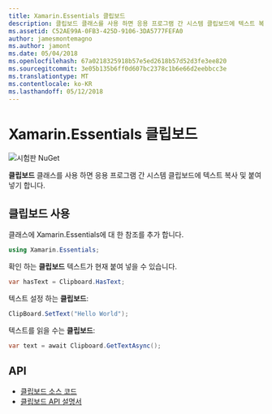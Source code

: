 ```yaml
---
title: Xamarin.Essentials 클립보드
description: 클립보드 클래스를 사용 하면 응용 프로그램 간 시스템 클립보드에 텍스트 복사 및 붙여넣기 수 있습니다.
ms.assetid: C52AE99A-0FB3-425D-9106-3DA5777FEFA0
author: jamesmontemagno
ms.author: jamont
ms.date: 05/04/2018
ms.openlocfilehash: 67a0218325918b57e5ed2618b57d52d3fe3ee820
ms.sourcegitcommit: 3e05b135b6ff0d607bc2378c1b6e66d2eebbcc3e
ms.translationtype: MT
ms.contentlocale: ko-KR
ms.lasthandoff: 05/12/2018
---
```

# <a name="xamarinessentials-clipboard"></a>Xamarin.Essentials 클립보드

![시험판 NuGet](~/media/shared/pre-release.png)

**클립보드** 클래스를 사용 하면 응용 프로그램 간 시스템 클립보드에 텍스트 복사 및 붙여넣기 합니다.

## <a name="using-clipboard"></a>클립보드 사용

클래스에 Xamarin.Essentials에 대 한 참조를 추가 합니다.

```csharp
using Xamarin.Essentials;
```

확인 하는 **클립보드** 텍스트가 현재 붙여 넣을 수 있습니다.

```csharp
var hasText = Clipboard.HasText;
```

텍스트 설정 하는 **클립보드**:

```csharp
ClipBoard.SetText("Hello World");
```

텍스트를 읽을 수는 **클립보드**:

```csharp
var text = await Clipboard.GetTextAsync();
```

## <a name="api"></a>API

- [클립보드 소스 코드](https://github.com/xamarin/Essentials/tree/master/Xamarin.Essentials/Clipboard)
- [클립보드 API 설명서](xref:Xamarin.Essentials.Clipboard)
